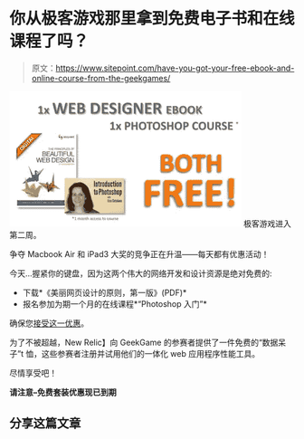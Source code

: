 # 你从极客游戏那里拿到免费电子书和在线课程了吗？

> 原文：<https://www.sitepoint.com/have-you-got-your-free-ebook-and-online-course-from-the-geekgames/>

[![FREE ebook and Online course](img/0b2be6eb4900bea9c4f55a5d2555e784.png "FREE ebook and Online course")](https://www.sitepoint.com/blog/) 极客游戏进入第二周。

争夺 Macbook Air 和 iPad3 大奖的竞争正在升温——每天都有优惠活动！

今天…握紧你的键盘，因为这两个伟大的网络开发和设计资源是绝对免费的:

*   下载*《美丽网页设计的原则，第一版》(PDF)*
*   报名参加为期一个月的在线课程*“Photoshop 入门”*

确保您[接受这一优惠](https://www.sitepoint.com/blog/)。

为了不被超越，New Relic】向 GeekGame 的参赛者提供了一件免费的“数据呆子”t 恤，这些参赛者注册并试用他们的一体化 web 应用程序性能工具。

尽情享受吧！

****请注意–免费套装优惠现已到期****

## 分享这篇文章